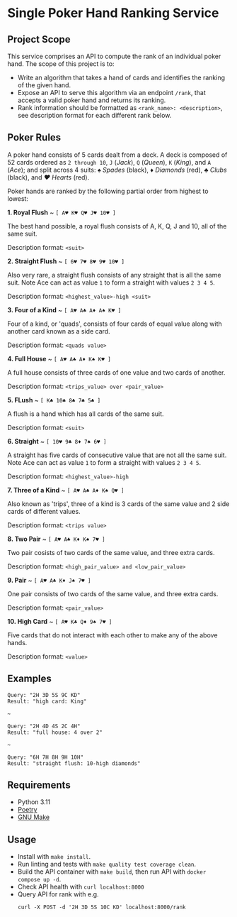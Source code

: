# Single Poker Hand Ranking Service
## Project Scope
This service comprises an API to compute the rank of an individual poker hand. The scope of this project is to:

- Write an algorithm that takes a hand of cards and identifies the ranking of the given hand.
- Expose an API to serve this algorithm via an endpoint `/rank`, that accepts a valid poker hand and returns its ranking.
- Rank information should be formatted as `<rank_name>: <description>`, see description format for each different rank below.

## Poker Rules

A poker hand consists of 5 cards dealt from a deck. A deck is composed of 52 cards ordered as `2 through 10`, `J` (*Jack*), `Q` (*Queen*), `K` (*King*), and `A` (*Ace*); and split across 4 suits: *♠ Spades* (black), *♦ Diamonds* (red), *♣ Clubs* (black), and *♥ Hearts* (red).

Poker hands are ranked by the following partial order from highest to lowest:

**1. Royal Flush**  ~ `[ A♥ K♥ Q♥ J♥ 10♥ ]`

The best hand possible, a royal flush consists of A, K, Q, J and 10, all of the same suit.

Description format: `<suit>`

**2. Straight Flush** ~ `[ 6♥ 7♥ 8♥ 9♥ 10♥ ]`

Also very rare, a straight flush consists of any straight that is all the same suit. Note Ace can act as value `1` to form a straight with values `2 3 4 5`.

Description format: `<highest_value>-high <suit>`

**3. Four of a Kind** ~ `[ A♥ A♣ A♦ A♠ K♥ ]`

Four of a kind, or 'quads', consists of four cards of equal value along with another card known as a side card.

Description format: `<quads value>`

**4. Full House** ~ `[ A♥ A♣ A♦ K♠ K♥ ]`

A full house consists of three cards of one value and two cards of another.

Description format: `<trips_value> over <pair_value>`

**5. FLush** ~ `[ K♣ 10♣ 8♣ 7♣ 5♣ ]`

A flush is a hand which has all cards of the same suit.

Description format: `<suit>`

**6. Straight** ~ `[ 10♥ 9♣ 8♦ 7♠ 6♥ ]`

A straight has five cards of consecutive value that are not all the same suit. Note Ace can act as value `1` to form a straight with values `2 3 4 5`.

Description format: `<highest_value>-high`

**7. Three of a Kind** ~ `[ A♥ A♣ A♦ K♠ Q♥ ]`

Also known as 'trips', three of a kind is 3 cards of the same value and 2 side cards of different values.

Description format: `<trips value>`

**8. Two Pair** ~ `[ A♥ A♣ K♦ K♠ 7♥ ]`

Two pair cosists of two cards of the same value, and three extra cards.

Description format: `<high_pair_value> and <low_pair_value>`

**9. Pair** ~ `[ A♥ A♣ K♦ J♠ 7♥ ]`

One pair consists of two cards of the same value, and three extra cards.

Description format: `<pair_value>`

**10. High Card** ~ `[ A♥ K♣ Q♦ 9♠ 7♥ ]`

Five cards that do not interact with each other to make any of the above hands.

Description format: `<value>`

## Examples

```
Query: "2H 3D 5S 9C KD"
Result: "high card: King"

~

Query: "2H 4D 4S 2C 4H"
Result: "full house: 4 over 2"

~

Query: "6H 7H 8H 9H 10H"
Result: "straight flush: 10-high diamonds"
```

## Requirements
- Python 3.11
- [Poetry](https://python-poetry.org/)
- [GNU Make](https://www.gnu.org/software/make/)

## Usage
- Install with `make install`.
- Run linting and tests with `make quality test coverage clean`.
- Build the API container with `make build`, then run API with `docker compose up -d`.
- Check API health with `curl localhost:8000`
- Query API for rank with e.g.
  ```shell
  curl -X POST -d '2H 3D 5S 10C KD' localhost:8000/rank
  ```
